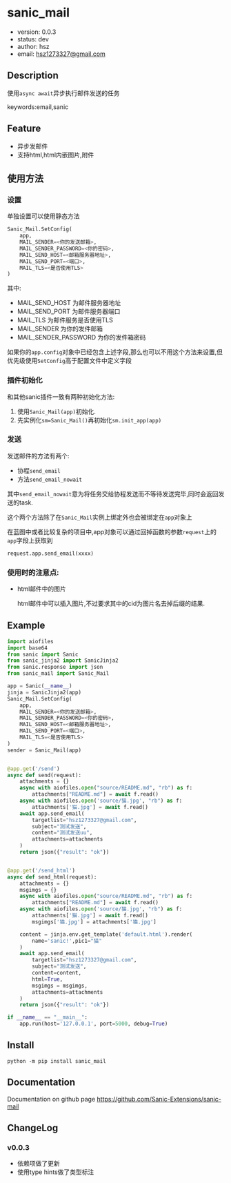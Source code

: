 # sanic_mail

+ version: 0.0.3
+ status: dev
+ author: hsz
+ email: hsz1273327@gmail.com

## Description

使用`async await`异步执行邮件发送的任务

keywords:email,sanic

## Feature

+ 异步发邮件
+ 支持html,html内嵌图片,附件

## 使用方法

### 设置

单独设置可以使用静态方法

```python
Sanic_Mail.SetConfig(
    app,
    MAIL_SENDER=<你的发送邮箱>,
    MAIL_SENDER_PASSWORD=<你的密码>,
    MAIL_SEND_HOST=<邮箱服务器地址>,
    MAIL_SEND_PORT=<端口>,
    MAIL_TLS=<是否使用TLS>
)
```

其中:

+ MAIL_SEND_HOST 为邮件服务器地址
+ MAIL_SEND_PORT 为邮件服务器端口
+ MAIL_TLS 为邮件服务是否使用TLS
+ MAIL_SENDER 为你的发件邮箱
+ MAIL_SENDER_PASSWORD 为你的发件箱密码

如果你的`app.config`对象中已经包含上述字段,那么也可以不用这个方法来设置,但优先级使用`SetConfig`高于配置文件中定义字段

### 插件初始化

和其他sanic插件一致有两种初始化方法:

1. 使用`Sanic_Mail(app)`初始化.
2. 先实例化`sm=Sanic_Mail()`再初始化`sm.init_app(app)`

### 发送

发送邮件的方法有两个:

+ 协程`send_email`
+ 方法`send_email_nowait`

其中`send_email_nowait`意为将任务交给协程发送而不等待发送完毕,同时会返回发送的task.

这个两个方法除了在`Sanic_Mail`实例上绑定外也会被绑定在`app`对象上

在蓝图中或者比较复杂的项目中,app对象可以通过回掉函数的参数`request`上的`app`字段上获取到

```python
request.app.send_email(xxxx)
```

### 使用时的注意点:

+ html邮件中的图片

    html邮件中可以插入图片,不过要求其中的cid为图片名去掉后缀的结果.

## Example

```python
import aiofiles
import base64
from sanic import Sanic
from sanic_jinja2 import SanicJinja2
from sanic.response import json
from sanic_mail import Sanic_Mail

app = Sanic(__name__)
jinja = SanicJinja2(app)
Sanic_Mail.SetConfig(
    app,
    MAIL_SENDER=<你的发送邮箱>,
    MAIL_SENDER_PASSWORD=<你的密码>,
    MAIL_SEND_HOST=<邮箱服务器地址>,
    MAIL_SEND_PORT=<端口>,
    MAIL_TLS=<是否使用TLS>
)
sender = Sanic_Mail(app)


@app.get('/send')
async def send(request):
    attachments = {}
    async with aiofiles.open("source/README.md", "rb") as f:
        attachments["README.md"] = await f.read()
    async with aiofiles.open('source/猫.jpg', "rb") as f:
        attachments['猫.jpg'] = await f.read()
    await app.send_email(
        targetlist="hsz1273327@gmail.com",
        subject="测试发送",
        content="测试发送uu",
        attachments=attachments
    )
    return json({"result": "ok"})


@app.get('/send_html')
async def send_html(request):
    attachments = {}
    msgimgs = {}
    async with aiofiles.open("source/README.md", "rb") as f:
        attachments["README.md"] = await f.read()
    async with aiofiles.open('source/猫.jpg', "rb") as f:
        attachments['猫.jpg'] = await f.read()
        msgimgs['猫.jpg'] = attachments['猫.jpg']

    content = jinja.env.get_template('default.html').render(
        name='sanic!',pic1="猫"
    )
    await app.send_email(
        targetlist="hsz1273327@gmail.com",
        subject="测试发送",
        content=content,
        html=True,
        msgimgs = msgimgs,
        attachments=attachments
    )
    return json({"result": "ok"})

if __name__ == "__main__":
    app.run(host='127.0.0.1', port=5000, debug=True)
````

## Install

`python -m pip install sanic_mail`

## Documentation

Documentation on github page <https://github.com/Sanic-Extensions/sanic-mail>


## ChangeLog

### v0.0.3

+ 依赖项做了更新
+ 使用type hints做了类型标注